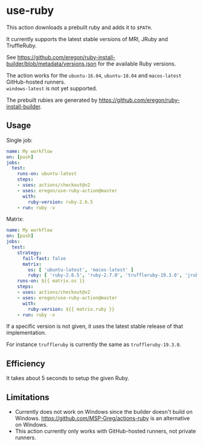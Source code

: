 # use-ruby

This action downloads a prebuilt ruby and adds it to `$PATH`.

It currently supports the latest stable versions of MRI, JRuby and TruffleRuby.

See https://github.com/eregon/ruby-install-builder/blob/metadata/versions.json
for the available Ruby versions.

The action works for the `ubuntu-16.04`, `ubuntu-18.04` and `macos-latest` GitHub-hosted runners.  
`windows-latest` is not yet supported.

The prebuilt rubies are generated by https://github.com/eregon/ruby-install-builder.

## Usage

Single job:

```yaml
name: My workflow
on: [push]
jobs:
  test:
    runs-on: ubuntu-latest
    steps:
    - uses: actions/checkout@v2
    - uses: eregon/use-ruby-action@master
      with:
        ruby-version: ruby-2.6.5
    - run: ruby -v
```

Matrix:

```yaml
name: My workflow
on: [push]
jobs:
  test:
    strategy:
      fail-fast: false
      matrix:
        os: [ 'ubuntu-latest', 'macos-latest' ]
        ruby: [ 'ruby-2.6.5', 'ruby-2.7.0', 'truffleruby-19.3.0', 'jruby-9.2.9.0' ]
    runs-on: ${{ matrix.os }}
    steps:
    - uses: actions/checkout@v2
    - uses: eregon/use-ruby-action@master
      with:
        ruby-version: ${{ matrix.ruby }}
    - run: ruby -v
```

If a specific version is not given, it uses the latest stable release of that implementation.

For instance `truffleruby` is currently the same as `truffleruby-19.3.0`.

## Efficiency

It takes about 5 seconds to setup the given Ruby.

## Limitations

* Currently does not work on Windows since the builder doesn't build on Windows.
  https://github.com/MSP-Greg/actions-ruby is an alternative on Windows.
* This action currently only works with GitHub-hosted runners, not private runners.
